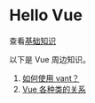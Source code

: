# Hello Vue

查看[基础知识](./src/SUMMARY.md)

以下是 Vue 周边知识。

1. [如何使用 vant？](src/cookbook/1.md)
2. [Vue 各种类的关系](src/cookbook/2.md)